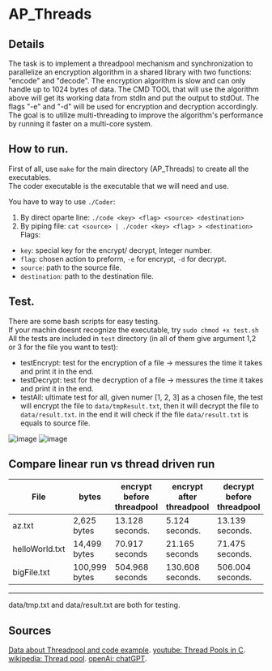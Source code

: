 # AP_Threads



## Details
The task is to implement a threadpool mechanism and synchronization to parallelize an encryption algorithm in a shared library with two functions: "encode" and "decode". The encryption algorithm is slow and can only handle up to 1024 bytes of data. The CMD TOOL that will use the algorithm above will get its working data from stdIn and put the output to stdOut. The flags "-e" and "-d" will be used for encryption and decryption accordingly. The goal is to utilize multi-threading to improve the algorithm's performance by running it faster on a multi-core system.

## How to run.
First of all, use `make` for the main directory (AP_Threads) to create all the executables.<br/>
The coder executable is the executable that we will need and use. <br/> 

You have to way to use `./Coder`:
1. By direct oparte line: `./code <key> <flag> <source> <destination>`
2. By piping file: `cat <source> | ./coder <key> <flag> > <destination>`
Flags:
- `key`: special key for the encrypt/ decrypt, Integer number.
- `flag`: chosen action to preform, `-e` for encrypt, `-d` for decrypt.
- `source`: path to the source file.
- `destination`: path to the destination file.


## Test.
There are some bash scripts for easy testing.<br/>
If your machin doesnt recognize the executable, try `sudo chmod +x test.sh`<br/>
All the tests are included in `test` directory (in all of them give argument 1,2 or 3 for the file you want to test):
* testEncrypt: test for the encryption of a file -> messures the time it takes and print it in the end.
* testDecrypt: test for the decryption of a file -> messures the time it takes and print it in the end.
* testAll: ultimate test for all, given numer [1, 2, 3] as a chosen file, the test will encrypt the file to  `data/tmpResult.txt`, then it will decrypt the file to `data/result.txt`. in the end it will check if the file `data/result.txt` is equals to source file.

![image](https://github.com/SappirBo/AP_Threads/assets/92790326/4f803e27-4fc2-4240-98a6-d00ebce9911e)
![image](https://github.com/SappirBo/AP_Threads/assets/92790326/5040846e-a35d-4d10-8dc9-20f46673762f)

## Compare linear run vs thread driven run

File| bytes| encrypt before threadpool|encrypt after threadpool| decrypt before threadpool|decrypt after threadpool
---|---|---|---|---|---
az.txt| 2,625 bytes| 13.128 seconds.| 5.124 seconds.|13.139 seconds.|5.129 seconds.
helloWorld.txt| 14,499 bytes| 70.917 seconds| 21.165 seconds| 71.475 seconds. |20.485 seconds.
bigFile.txt| 100,999 bytes | 504.968 seconds| 130.608 seconds.|506.004 seconds.|130.490 seconds.


----

data/tmp.txt and data/result.txt are both for testing.

## Sources
[Data about Threadpool and code example](https://nachtimwald.com/2019/04/12/thread-pool-in-c/).
[youtube: Thread Pools in C](https://www.youtube.com/watch?v=_n2hE2gyPxU&t=459s&ab_channel=CodeVault).
[wikipedia: Thread pool](https://en.wikipedia.org/wiki/Thread_pool).
[openAi: chatGPT](https://chat.openai.com/).

